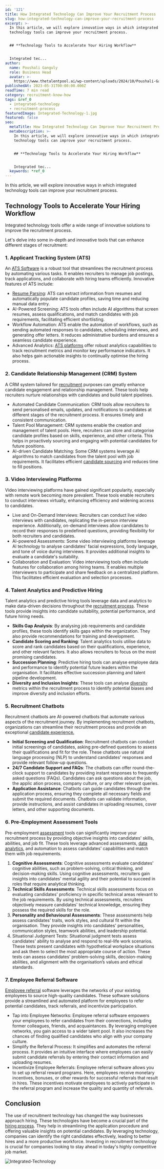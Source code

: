 ```yaml
---
id: '121'
title: How Integrated Technology Can Improve Your Recruitment Process
slug: how-integrated-technology-can-improve-your-recruitment-process
excerpt: >-
  In this article, we will explore innovative ways in which integrated
  technology tools can improve your recruitment process.


  ## **Technology Tools to Accelerate Your Hiring Workflow**


  Integrated tec...
author:
  name: Poushali Ganguly
  role: Business Head
  avatar: >-
    https://www.thetalentpool.ai/wp-content/uploads/2024/10/Poushali-Gangulyimage.webp
publishedAt: 2023-05-31T00:00:00.000Z
readTime: 7 min read
category: recruitment-know-how
tags: &ref_0
  - integrated-technology
  - recruitment-process
featuredImage: Integrated-Technology-1.jpg
featured: false
seo:
  metaTitle: How Integrated Technology Can Improve Your Recruitment Process
  metaDescription: >-
    In this article, we will explore innovative ways in which integrated
    technology tools can improve your recruitment process.


    ## **Technology Tools to Accelerate Your Hiring Workflow**


    Integrated tec...
  keywords: *ref_0
---
```


In this article, we will explore innovative ways in which integrated technology tools can improve your recruitment process.

## **Technology Tools to Accelerate Your Hiring Workflow**

Integrated technology tools offer a wide range of innovative solutions to improve the recruitment process.

Let's delve into some in-depth and innovative tools that can enhance different stages of recruitment:

### 1\. **Applicant Tracking System (ATS)**

An [ATS Software](https://www.thetalentpool.ai/applicant-tracking-software.html) is a robust tool that streamlines the recruitment process by automating various tasks. It enables recruiters to manage job postings, track applications, and collaborate with hiring teams efficiently. Innovative features of ATS include:

- [Resume Parsing](https://www.thetalentpool.ai/blogs/what-is-resume-parsing-do-you-need-it/): ATS can extract information from resumes and automatically populate candidate profiles, saving time and reducing manual data entry.
- AI-Powered Screening: ATS tools often include AI algorithms that screen resumes, assess qualifications, and match candidates with job requirements, facilitating efficient shortlisting.
- Workflow Automation: ATS enable the automation of workflows, such as sending automated responses to candidates, scheduling interviews, and generating offer letters. It reduces administrative burdens and ensures a seamless candidate experience.
- Advanced Analytics: [ATS platforms](https://www.thetalentpool.ai/blogs/how-to-smoothly-implement-an-ats/) offer robust analytics capabilities to track recruitment metrics and monitor key performance indicators. It also helps gain actionable insights to continually optimise the hiring process.

### 2\. **Candidate Relationship Management (CRM) System**

A CRM system tailored for [recruitment](https://www.thetalentpool.ai/blogs/time-hire-all-recruiters-need-know-about-recruitment-metric/) purposes can greatly enhance candidate engagement and relationship management. These tools help recruiters nurture relationships with candidates and build talent pipelines.

- Automated Candidate Communication: CRM tools allow recruiters to send personalised emails, updates, and notifications to candidates at different stages of the recruitment process. It ensures timely and consistent communication.
- Talent Pool Management: CRM systems enable the creation and management of talent pools. Here, recruiters can store and categorise candidate profiles based on skills, experience, and other criteria. This helps in proactively sourcing and engaging with potential candidates for future positions.
- AI-driven Candidate Matching: Some CRM systems leverage AI algorithms to match candidates from the talent pool with job requirements. It facilitates efficient [candidate sourcing](https://www.thetalentpool.ai/candidate-sourcing-software/) and reduces time to fill positions.

### 3\. **Video Interviewing Platforms**

Video interviewing platforms have gained significant popularity, especially with remote work becoming more prevalent. These tools enable recruiters to conduct interviews virtually, enhancing efficiency and widening access to candidates.

- Live and On-Demand Interviews: Recruiters can conduct live video interviews with candidates, replicating the in-person interview experience. Additionally, on-demand interviews allow candidates to record their responses to predefined questions, providing flexibility for both recruiters and candidates.
- AI-powered Assessments: Some video interviewing platforms leverage AI technology to analyse candidates' facial expressions, body language, and tone of voice during interviews. It provides additional insights to evaluate a candidate's suitability.
- Collaboration and Evaluation: Video interviewing tools often include features for collaboration among hiring teams. It enables multiple interviewers to participate and share feedback on a centralized platform. This facilitates efficient evaluation and selection processes.

### 4\. **Talent Analytics and Predictive Hiring**

Talent analytics and predictive hiring tools leverage data and analytics to make data-driven decisions throughout the [recruitment process](https://www.thetalentpool.ai/blogs/how-to-improve-your-existing-talent-sourcing-strategy/). These tools provide insights into candidate suitability, potential performance, and future hiring needs.

- **Skills Gap Analysis**: By analysing job requirements and candidate profiles, these tools identify skills gaps within the organization. They also provide recommendations for training and development.
- **Candidate Scoring and Ranking**: Talent analytics tools utilise data to score and rank candidates based on their qualifications, experience, and other relevant factors. It also allows recruiters to focus on the most promising candidates.
- **Succession Planning**: Predictive hiring tools can analyse employee data and performance to identify potential future leaders within the organisation. It facilitates effective succession planning and talent pipeline development.
- **Diversity and Inclusion Insights**: These tools can analyse [diversity](https://www.thetalentpool.ai/blogs/5-steps-include-diversity-in-hiring/) metrics within the recruitment process to identify potential biases and improve diversity and inclusion efforts.

### 5\. **Recruitment Chatbots**

Recruitment chatbots are AI-powered chatbots that automate various aspects of the recruitment journey. By implementing recruitment chatbots, organizations can streamline their recruitment process and provide an exceptional [candidate experience.](https://www.thetalentpool.ai/blogs/10-ways-boost-candidate-engagement-in-recruitment-rocess/)

- **Initial Screening and Qualification**: Recruitment chatbots can conduct initial screenings of candidates, asking pre-defined questions to assess their qualifications and fit for the role. These chatbots use natural language processing (NLP) to understand candidates' responses and provide relevant follow-up questions.
- **24/7 Candidate Support and FAQs**: The chatbots can offer round-the-clock support to candidates by providing instant responses to frequently asked questions (FAQs). Candidates can ask questions about the job, the applic ation process, company culture, or any other relevant queries.
- **Application Assistance**: Chatbots can guide candidates through the application process, ensuring they complete all necessary fields and submit the required documents. Chatbots can validate information, provide instructions, and assist candidates in uploading resumes, cover letters, and other supporting documents.

### 6\. **Pre-Employment Assessment Tools**

Pre-employment [assessment](https://www.thetalentpool.ai/blogs/top-5-assessment-platforms-in-india/) tools can significantly improve your recruitment process by providing objective insights into candidates' skills, abilities, and job fit. These tools leverage advanced assessments, [data analytics](https://www.thetalentpool.ai/blogs/how-is-data-analytics-transforming-the-world-of-recruitment/), and automation to assess candidates' capabilities and match them with job requirements.

1. **Cognitive Assessments**: Cognitive assessments evaluate candidates' cognitive abilities, such as problem-solving, critical thinking, and decision-making skills. Using cognitive assessments, recruiters gain insights into candidates' mental agility and their potential to succeed in roles that require analytical thinking.
2. **Technical Skills Assessments**: Technical skills assessments focus on evaluating candidates' proficiency in specific technical areas relevant to the job requirements. By using technical assessments, recruiters objectively measure candidates' technical knowledge, ensuring they possess the required skills for the role.
3. **Personality and Behavioural Assessments**: These assessments help assess candidates' traits, work styles, and cultural fit within the organisation. They provide insights into candidates' personalities, communication styles, teamwork abilities, and leadership potential.
4. Situational Judgment Tests: Situational judgment tests assess candidates' ability to analyse and respond to real-life work scenarios. These tests present candidates with hypothetical workplace situations and ask them to select the most appropriate course of action. These tests can assess candidates’ problem-solving skills, decision-making abilities, and alignment with the organisation’s values and ethical standards.

### 7\. **Employee Referral Software**

[Employee referral](https://www.thetalentpool.ai/employee-referral-software/) software leverages the networks of your existing employees to source high-quality candidates. These software solutions provide a streamlined and automated platform for employees to refer potential candidates, track referrals, and incentivize participation.

- Tap into Employee Networks: Employee referral software empowers your employees to refer candidates from their connections, including former colleagues, friends, and acquaintances. By leveraging employee networks, you gain access to a wider talent pool. It also increases the chances of finding qualified candidates who align with your company culture.
- Simplify the Referral Process: It simplifies and automates the referral process. It provides an intuitive interface where employees can easily submit candidate referrals by entering their contact information and uploading resumes.
- Incentivize Employee Referrals: Employee referral software allows you to set up referral reward programs. Here, employees receive monetary incentives, bonuses, or other rewards for successful referrals that result in hires. These incentives motivate employees to actively participate in the referral program and increase the quality and quantity of referrals.

## **Conclusion**

The use of recruitment technology has changed the way businesses approach hiring. These technologies have become a crucial part of the [hiring process](https://www.thetalentpool.ai/blogs/enhance-your-hiring-process-with-vendor-management-system/). They help in streamlining the application procedure and offering valuable insights on potential candidates. By leveraging technology, companies can identify the right candidates effectively, leading to better hires and a more productive workforce. Investing in recruitment technology is crucial for companies looking to stay ahead in today's highly competitive job market.

![Integrated-Technology](images/Integrated-Technology-1-1024x578.jpg)
